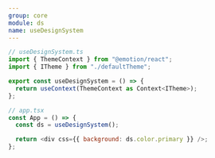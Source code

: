 ```yaml
---
group: core
module: ds
name: useDesignSystem
---
```


```js {6,11}
// useDesignSystem.ts
import { ThemeContext } from "@emotion/react";
import { ITheme } from "./defaultTheme";

export const useDesignSystem = () => {
  return useContext(ThemeContext as Context<ITheme>);
};

// app.tsx
const App = () => {
  const ds = useDesignSystem();

  return <div css={{ background: ds.color.primary }} />;
};
```

<Source path="src-core/ds/useDesignSystem.ts" />
